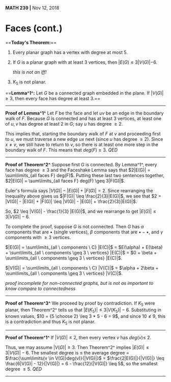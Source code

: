 __MATH 239 |__ Nov 12, 2018

# Faces (cont.)

==__Today's Theorem:__==

1. Every planar graph has a vertex with degree at most 5.

2. If $G$ is a planar graph with at least 3 vertices, then $|E(G) \leq 3|V(G)| - 6$.

   _this is not an iff!_

3. $K_5$ is not planar. 

==__Lemma^1^:__ Let $G$ be a connected graph embedded in the plane. If $|V(G)| \geq 3$, then every face has degree at least 3.==

---

__Proof of Lemma^1^__
Let $F$ be the face and let $uv$ be an edge in the boundary walk of $F$. Because $G$ is connected and has at least 3 vertices, at least one of $u, v$ has degree at least 2 in $G$; say $u$ has degree $\geq 2$.

This implies that, starting the boundary walk of $F$ at $v$ and proceeding first to $u$, we must traverse a new edge $ux$ next (since $u$ has degree $\geq 2$). Since $x \not= v$, we still have to return to $v$, so there is at least one more step in the boundary walk of $F$. This means that $deg(F) \geq 3$.          $QED$

---

__Proof of Theorem^2^__
Suppose first $G$ is connected. By Lemma^1^, every face has degree $\geq 3$ and the Faceshake Lemma says that $2|E(G)| = \sum\limits_{all faces F} deg(F)$. Putting these last two sentences together, $2|E(G)| = \sum\limits_{all faces F} deg(F) \geq 3|F(G)|$. 

Euler's formula says $|V(G)| - |E(G)| + |F(G)| = 2$. Since rearranging the inequality above gives us $|F(G)| \leq \frac{2}{3}|E(G)|$, we see that $2 = |V(G)| - |E(G)| + |F(G)| \leq |V(G)| - |E(G)| + \frac{2}{3}|E(G)|$.

So, $2 \leq |V(G)| - \frac{1}{3} |E(G)|$, and we rearrange to get $|E(G)| \leq 3|V(G)| - 6$.

To complete the proof, suppose $G$ is not connected. Then $G$ has $\alpha$ components that are $\bullet$ (single vertices), $\beta$ components that are $\bullet -\bullet$, and $\gamma$ components with $\geq 3$ vertices. 

$|E(G)| = \sum\limits_{all \ components \ C} |E(C)|$ = $E(\alpha) + E(\beta) + \sum\limits_{all \ components \geq 3 \ vertices} |E(C)|$ = $0 + \beta + \sum\limits_{all \ components \geq 3 \ vertices} |E(C)|$.

$|V(G)| = \sum\limits_{all \ components \ C} |V(C)|$ = $\alpha + 2\beta + \sum\limits_{all \ components \geq 3 \ vertices} |V(C)|$.

_proof incomplete for non-connected graphs, but is not as important to know compare to connectedness_

---

__Proof of Theorem^3^__
We proceed by proof by contradiction. If $K_5$ were planar, then Theorem^2^ tells us that $|E(K_5)| \leq 3 |V(K_5)| - 6$. Substituting in known values, $10 = {5 \choose 2} \leq 3 * 5 - 6 = 9$, and since $10 \not\leq 9$, this is a contradiction and thus $K_5$ is not planar. 

---

__Proof of Theorem^1^__
If $|V(G)| \leq 2$, then every vertex $v$ has $deg(v) \leq$ 2.

Thus, we may assume $|V(G)| \geq 3$. Then Theorem^2^ implies $|E(G)| \leq 3|V(G)| - 6$. The smallest degree is $\leq$ the average degree = $\frac{\sum\limits{v \in V(G)}deg(v)}{|V(G)|}$ = $\frac{2|E(G)|}{|V(G)|} \leq \frac{6|V(G)| - 12}{|V(G)|} = 6 - \frac{12}{|V(G)|} \leq 5$, so the smallest degree $\leq 5$.        $QED$

---

